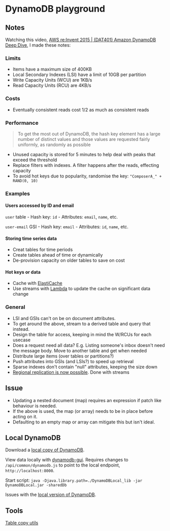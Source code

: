 # DynamoDB playground

## Notes

Watching this video, [AWS re:Invent 2015 | (DAT401) Amazon DynamoDB Deep Dive](https://www.youtube.com/watch?v=ggDIat_FZtA), I made these notes:

### Limits

- Items have a maximum size of 400KB
- Local Secondary Indexes (LSI) have a limit of 10GB per partition
- Write Capacity Units (WCU) are 1KB/s
- Read Capacity Units (RCU) are 4KB/s

### Costs

- Eventually consistent reads cost 1/2 as much as consistent reads

### Performance

> To get the most out of DynamoDB, the hash key element has a large number of distinct values and those values are requested fairly uniformly, as randomly as possible

- Unused capacity is stored for 5 minutes to help deal with peaks that exceed the threshold
- Replace filters with indexes. A filter happens after the reads, effecting capacity
- To avoid hot keys due to popularity, randomise the key: `"ComposerA_" + RAND(0, 10)`

### Examples

#### Users accessed by ID and email

`user` table - Hash key: `id` - Attributes: `email`, `name`, etc.

`user-email` GSI - Hash key: `email` - Attributes: `id`, `name`, etc.

#### Storing time series data

- Creat tables for time periods
- Create tables ahead of time or dynamically
- De-provision capacity on older tables to save on cost

#### Hot keys or data

- Cache with [ElastiCache](https://aws.amazon.com/elasticache/)
- Use streams with [Lambda](https://aws.amazon.com/lambda/) to update the cache on significant data change

### General

- LSI and GSIs can't on be on document attributes.
- To get around the above, stream to a derived table and query that instead.
- Design the table for access, keeping in mind the W/RCUs for each usecase
- Does a request need all data? E.g. Listing someone's inbox doesn't need the message body. Move to another table and get when needed
- Distribute large items (over tables or partitions?)
- Push attributes into GSIs (and LSIs?) to speed up retrieval
- Sparse indexes don't contain "null" attributes, keeping the size down
- [Regional replication is now possible](https://aws.amazon.com/about-aws/whats-new/2015/07/amazon-dynamodb-available-now-cross-region-replication-triggers-and-streams/). Done with streams

## Issue

- Updating a nested document (map) requires an expression if patch like behaviour is needed.
- If the above is used, the map (or array) needs to be in place before acting on it.
- Defaulting to an empty map or array can mitigate this but isn't ideal.

## Local DynamoDB

Download a [local copy of DynamoDB](http://docs.aws.amazon.com/amazondynamodb/latest/developerguide/Tools.DynamoDBLocal.html).

View data locally with [dynamodb-gui](https://www.npmjs.com/package/dynamodb-gui). Requires changes to `/api/common/dynamodb.js` to point to the local endpoint, `http://localhost:8000`.

Start script: `java -Djava.library.path=./DynamoDBLocal_lib -jar DynamoDBLocal.jar -sharedDb`

Issues with the [local version of DynamoDB](https://github.com/mhart/dynalite#problems-with-amazons-dynamodb-local).

## Tools

[Table copy utils](https://github.com/awslabs/dynamodb-cross-region-library/tree/master/dynamodb-table-copy-utilities)
